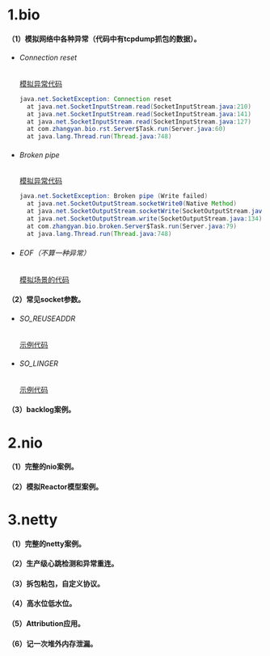 # 1.bio
####   （1）模拟网络中各种异常（代码中有tcpdump抓包的数据）。

- ###### Connection reset

  [模拟异常代码](https://github.com/sybnfkn/advanced-netty/tree/master/src/main/java/com/zhangyan/bio/rst)

  ```java
  java.net.SocketException: Connection reset
  	at java.net.SocketInputStream.read(SocketInputStream.java:210)
  	at java.net.SocketInputStream.read(SocketInputStream.java:141)
  	at java.net.SocketInputStream.read(SocketInputStream.java:127)
  	at com.zhangyan.bio.rst.Server$Task.run(Server.java:60)
  	at java.lang.Thread.run(Thread.java:748)
  ```

- ###### Broken pipe

  [模拟异常代码](https://github.com/sybnfkn/advanced-netty/tree/master/src/main/java/com/zhangyan/bio/broken)

  ```java
  java.net.SocketException: Broken pipe (Write failed)
  	at java.net.SocketOutputStream.socketWrite0(Native Method)
  	at java.net.SocketOutputStream.socketWrite(SocketOutputStream.java:111)
  	at java.net.SocketOutputStream.write(SocketOutputStream.java:134)
  	at com.zhangyan.bio.broken.Server$Task.run(Server.java:79)
  	at java.lang.Thread.run(Thread.java:748)
  ```

- ###### EOF（不算一种异常）

  [模拟场景的代码](https://github.com/sybnfkn/advanced-netty/tree/master/src/main/java/com/zhangyan/bio/eof)



#### （2）常见socket参数。

- ###### SO_REUSEADDR

  [示例代码](https://github.com/sybnfkn/advanced-netty/tree/master/src/main/java/com/zhangyan/bio/so_reuseaddr)

- ###### SO_LINGER

  [示例代码](https://github.com/sybnfkn/advanced-netty/tree/master/src/main/java/com/zhangyan/bio/so_linger)



#### （3）backlog案例。





# 2.nio
####   （1）完整的nio案例。

####   （2）模拟Reactor模型案例。

# 3.netty
####   （1）完整的netty案例。

####   （2）生产级心跳检测和异常重连。

####   （3）拆包粘包，自定义协议。

####   （4）高水位低水位。

####   （5）Attribution应用。

####   （6）记一次堆外内存泄漏。